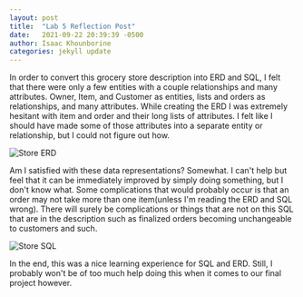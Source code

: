 ```yaml
---
layout: post
title:  "Lab 5 Reflection Post"
date:   2021-09-22 20:39:39 -0500
author: Isaac Khounborine
categories: jekyll update
---
```


In order to convert this grocery store description into ERD and SQL, I felt that
there were only a few entities with a couple relationships and many attributes. Owner,
Item, and Customer as entities, lists and orders as relationships, and many attributes.
While creating the ERD I was extremely hesitant with item and order and their long
lists of attributes. I felt like I should have made some of those attributes into a
separate entity or relationship, but I could not figure out how.

![Store ERD](https://khounborineii.github.io/assets/store_erd.PNG)

Am I satisfied with these data representations? Somewhat. I can't help but feel that
it can be immediately improved by simply doing something, but I don't know what.
Some complications that would probably occur is that an order may not take more
than one item(unless I'm reading the ERD and SQL wrong). There will surely be
complications or things that are not on this SQL that are in the description such as
finalized orders becoming unchangeable to customers and such.

![Store SQL](https://khounborineii.github.io/assets/store_sql.PNG)

In the end, this was a nice learning experience for SQL and ERD. Still, I probably won't be of too much help doing this when it comes to our final project however.
